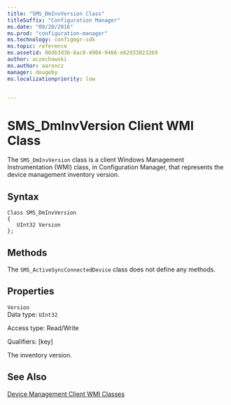 ```yaml
---
title: "SMS_DmInvVersion Class"
titleSuffix: "Configuration Manager"
ms.date: "09/20/2016"
ms.prod: "configuration-manager"
ms.technology: configmgr-sdk
ms.topic: reference
ms.assetid: 08db3d36-8ac8-4904-9466-eb2933023269
author: aczechowski
ms.author: aaroncz
manager: dougebyms.localizationpriority: low


---
```

# SMS_DmInvVersion Client WMI Class
The `SMS_DmInvVersion` class is a client Windows Management Instrumentation (WMI) class, in Configuration Manager, that represents the device management inventory version.  

## Syntax  

```  
Class SMS_DmInvVersion  
{  
   UInt32 Version  
};  
```  

## Methods  
 The `SMS_ActiveSyncConnectedDevice` class does not define any methods.  

## Properties  
 `Version`  
 Data type: `UInt32`  

 Access type: Read/Write  

 Qualifiers: [key]  

 The inventory version.  

## See Also  
 [Device Management Client WMI Classes](../../../../../develop/reference/core/clients/client-classes/device-management-client-wmi-classes.md)

